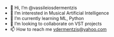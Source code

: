 - 👋 Hi, I’m @vassileiosdermentzis
- 👀 I’m interested in Musical Artificial Intelligence 
- 🌱 I’m currently learning ML, Python
- 💞️ I’m looking to collaborate on VST projects
- 📫 How to reach me vdermentzis@yahoo.com

<!---
vassileiosdermentzis/vassileiosdermentzis is a ✨ special ✨ repository because its `README.md` (this file) appears on your GitHub profile.
You can click the Preview link to take a look at your changes.
--->
